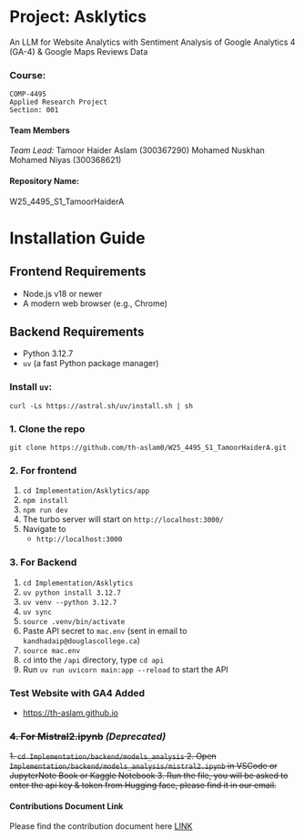 # Project: Asklytics
An LLM for Website Analytics with Sentiment Analysis of Google Analytics 4 (GA-4) & Google Maps Reviews Data

### Course:
```
COMP-4495 
Applied Research Project
Section: 001
```

#### Team Members
*Team Lead:* Tamoor Haider Aslam (300367290)
Mohamed Nuskhan Mohamed Niyas (300368621)

#### Repository Name: 
W25_4495_S1_TamoorHaiderA

# Installation Guide

## Frontend Requirements
- Node.js v18 or newer  
- A modern web browser (e.g., Chrome)

## Backend Requirements
- Python 3.12.7  
- `uv` (a fast Python package manager)

### Install `uv`:

`curl -Ls https://astral.sh/uv/install.sh | sh`


### 1. Clone the repo
```git clone https://github.com/th-aslam0/W25_4495_S1_TamoorHaiderA.git```

### 2. For frontend
1. ```cd Implementation/Asklytics/app```
2. ```npm install```
3. ```npm run dev```
4. The turbo server will start on `http://localhost:3000/`
5. Navigate to
	- `http://localhost:3000`


### 3. For Backend
1. ```cd Implementation/Asklytics```
2. `uv python install 3.12.7`
3. `uv venv --python 3.12.7`
4. `uv sync`
5. `source .venv/bin/activate`
5. Paste API secret to `mac.env` (sent in email to `kandhadaip@douglascollege.ca`) 
6. `source mac.env` 
7. `cd` into the `/api` directory, type `cd api`
8. Run `uv run uvicorn main:app --reload` to start the API

### Test Website with GA4 Added
- https://th-aslam.github.io

### ~~4. For Mistral2.ipynb~~ ***(Deprecated)***
~~1. ```cd Implementation/backend/models_analysis```
2. Open ```Implementation/backend/models_analysis/mistral2.ipynb``` in VSCode or JupyterNote Book or Kaggle Notebook
3. Run the file, you will be asked to enter the api key & token from Hugging face, please find it in our email.~~



#### Contributions Document Link
Please find the contribution document here [LINK](https://collegedouglas-my.sharepoint.com/:x:/g/personal/aslamt_student_douglascollege_ca/EV1uNtkR9BZJuQqxwRBwRLgB9xMFlTfAKqok4a52iBSnmw?e=KFWBci)
